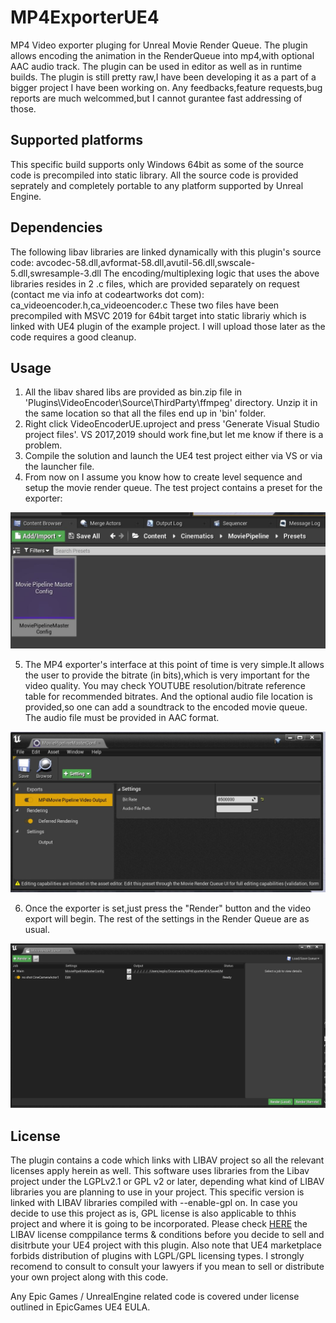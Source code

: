 # MP4ExporterUE4

MP4 Video exporter pluging for Unreal Movie Render Queue.
The plugin allows encoding the animation in the RenderQueue into mp4,with optional AAC audio track.
The plugin can be used in editor as well as in runtime builds.
The plugin is still pretty raw,I have been developing it as a part of a bigger project I have been working on.
Any feedbacks,feature requests,bug reports are much welcommed,but I cannot gurantee fast addressing of those.


## Supported platforms

This specific build supports only Windows 64bit as some of the source code is precompiled into static library.
All the source code is provided seprately and completely portable to any platform supported by Unreal Engine.

## Dependencies
The following libav libraries are linked dynamically with this plugin's source code: avcodec-58.dll,avformat-58.dll,avutil-56.dll,swscale-5.dll,swresample-3.dll
The encoding/multiplexing logic that uses the above libraries resides in 2 .c files, which are provided separately on request (contact me via info at codeartworks dot com): ca_videoencoder.h,ca_videoencoder.c
These two files have been precompiled with MSVC 2019 for 64bit target into static librariy which is linked with UE4 plugin of the example project. I will upload those later as the code requires a good cleanup.


## Usage

1. All the libav shared libs are provided as bin.zip file in 'Plugins\VideoEncoder\Source\ThirdParty\ffmpeg' directory. Unzip it in the same location so that all the files end up in 'bin' folder.
2. Right click VideoEncoderUE.uproject and press 'Generate Visual Studio project files'. VS 2017,2019 should work fine,but let me know if there is a problem.
3. Compile the solution and launch the UE4 test project either via VS or via the launcher file.
4. From now on I assume you know how to create level sequence and setup the movie render queue. The test project contains a preset for the exporter:

![MP4 exporter preset](/Docs/p1.JPG)

5. The MP4 exporter's interface at this point of time is very simple.It allows the user to provide the bitrate (in bits),which is very important for the video quality. You may check YOUTUBE resolution/bitrate reference table for recommended bitrates. And the optional audio file location is provided,so one can add a soundtrack to the encoded movie queue. The audio file must be provided in AAC format.

![MP4 exporter settings](/Docs/p2.JPG)

6. Once the exporter is set,just press the "Render" button and the video export will begin. The rest of the settings in the Render Queue are as usual.

![MP4 exporter export](/Docs/p3.JPG)


## License
The plugin contains a code which links with LIBAV project so all the relevant licenses apply herein as well.
This software uses libraries from the Libav project under the LGPLv2.1 or GPL v2 or later, depending what kind of LIBAV libraries you
are planning to use in your project. This specific version is linked with LIBAV libraries compiled with --enable-gpl on. In case you 
decide to use this project as is, GPL license is also applicable to thhis project and where it is going to be incorporated.
Please check [HERE](https://libav.org/legal/) the LIBAV license comppilance terms & conditions before you decide to sell and disitrbute your UE4
project with this plugin. Also note that UE4 marketplace forbids distribution of plugins with LGPL/GPL licensing types.
I strongly recomend to consult to consult your lawyers if you mean to sell or distribute your own project along with this code.

Any Epic Games / UnrealEngine related code is covered under license outlined in EpicGames UE4 EULA.



 



